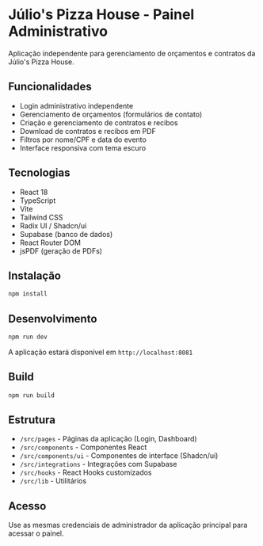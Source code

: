 
# Júlio's Pizza House - Painel Administrativo

Aplicação independente para gerenciamento de orçamentos e contratos da Júlio's Pizza House.

## Funcionalidades

- Login administrativo independente
- Gerenciamento de orçamentos (formulários de contato)
- Criação e gerenciamento de contratos e recibos
- Download de contratos e recibos em PDF
- Filtros por nome/CPF e data do evento
- Interface responsiva com tema escuro

## Tecnologias

- React 18
- TypeScript
- Vite
- Tailwind CSS
- Radix UI / Shadcn/ui
- Supabase (banco de dados)
- React Router DOM
- jsPDF (geração de PDFs)

## Instalação

```bash
npm install
```

## Desenvolvimento

```bash
npm run dev
```

A aplicação estará disponível em `http://localhost:8081`

## Build

```bash
npm run build
```

## Estrutura

- `/src/pages` - Páginas da aplicação (Login, Dashboard)
- `/src/components` - Componentes React
- `/src/components/ui` - Componentes de interface (Shadcn/ui)
- `/src/integrations` - Integrações com Supabase
- `/src/hooks` - React Hooks customizados
- `/src/lib` - Utilitários

## Acesso

Use as mesmas credenciais de administrador da aplicação principal para acessar o painel.

